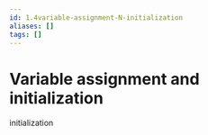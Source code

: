 ```yaml
---
id: 1.4variable-assignment-N-initialization
aliases: []
tags: []
---
```


# Variable assignment and initialization

initialization
